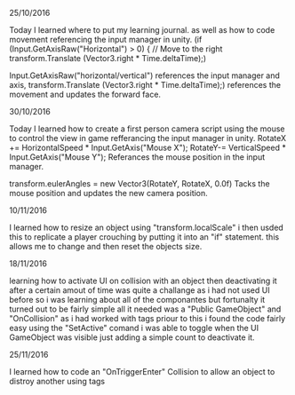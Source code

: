25/10/2016

Today I learned where to put my learning journal. as well as how to code movement referencing the input manager in unity.
(if (Input.GetAxisRaw("Horizontal") > 0) {
			// Move to the right
			transform.Translate (Vector3.right * Time.deltaTime);)
      
Input.GetAxisRaw("horizontal/vertical") references the input manager and axis,
transform.Translate (Vector3.right * Time.deltaTime);) references the movement and updates the forward face.

30/10/2016

Today I learned how to create a first person camera script using the mouse to control the view in game refferancing the input manager in unity.
RotateX += HorizontalSpeed * Input.GetAxis("Mouse X"); 
RotateY-= VerticalSpeed * Input.GetAxis("Mouse Y"); Referances the mouse position in the input manager. 

transform.eulerAngles = new Vector3(RotateY, RotateX, 0.0f) Tacks the mouse position and updates the new camera position.

10/11/2016

I learned how to resize an object using "transform.localScale" i then usded this to replicate a player crouching by putting it into an "if" statement. this allows me to change and then reset the objects size.

18/11/2016

learning how to activate UI on collision with an object then deactivating it after a certain amout of time was quite a challange as i had not used UI before so i was learning about all of the componantes but fortunalty it turned out to be fairly simple all it needed was a "Public GameObject" and "OnCollision" as i had worked with tags priour to this i found the code fairly easy using the "SetActive" comand i was able to toggle when the UI GameObject was visible just adding a simple count to deactivate it. 

25/11/2016

I learned how to code an "OnTriggerEnter" Collision to allow an object to distroy another using tags
